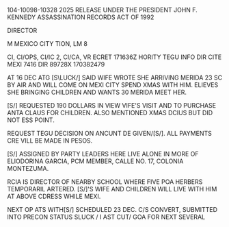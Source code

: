 104-10098-10328 2025 RELEASE UNDER THE PRESIDENT JOHN F. KENNEDY ASSASSINATION RECORDS ACT OF 1992

DIRECTOR

M MEXICO CITY
TION,
LM 8

CI, CI/OPS, CI/IC 2, CI/CA, VR
ECRET 171636Z
HORITY TEGU INFO DIR CITE MEXI 7416
DIR 89728X
170382479

AT 16 DEC ATG [S\LUCK/] SAID WIFE WROTE SHE ARRIVING MERIDA 23
SC BY AIR AND WILL COME ON MEXI CITY SPEND XMAS WITH HIM.
ELIEVES SHE BRINGING CHILDREN AND WANTS 30 MERIDA MEET HER.

[S/] REQUESTED 190 DOLLARS IN VIEW VIFE'S VISIT AND TO PURCHASE
ANTA CLAUS FOR CHILDREN. ALSO MENTIONED XMAS DCIUS BUT DID NOT
ESS POINT.

REQUEST TEGU DECISION ON ANCUNT DE GIVEN/[S/]. ALL PAYMENTS
CRE VILL BE MADE IN PESOS.

[S/] ASSIGNED BY PARTY LEADERS HERE LIVE ALONE IN MORE OF
ELIODORINA GARCIA, PCM MEMBER, CALLE NO. 17, COLONIA MONTEZUMA.

RCIA IS DIRECTOR OF NEARBY SCHOOL WHERE FIVE POA HERBERS TEMPORARIL
ARTERED. [S/]'S WIFE AND CHILDREN WILL LIVE WITH HIM AT ABOVE
CDRESS WHILE MEXI.

NEXT OP ATS WITH[S/] SCHEDULED 23 DEC.
C/S CONVERT, SUBMITTED INTO PRECON STATUS SLUCK / I
AST CUT/ GOA FOR NEXT SEVERAL
